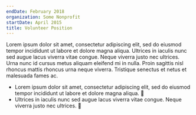 ```yaml
---
endDate: February 2018
organization: Some Nonprofit
startDate: April 2015
title: Volunteer Position
---
```


Lorem ipsum dolor sit amet, consectetur adipiscing elit, sed do eiusmod tempor incididunt ut labore et dolore magna aliqua. Ultrices in iaculis nunc sed augue lacus viverra vitae congue. Neque viverra justo nec ultrices. Urna nunc id cursus metus aliquam eleifend mi in nulla. Proin sagittis nisl rhoncus mattis rhoncus urna neque viverra. Tristique senectus et netus et malesuada fames ac.

- Lorem ipsum dolor sit amet, consectetur adipiscing elit, sed do eiusmod tempor incididunt ut labore et dolore magna aliqua. 🎉
- Ultrices in iaculis nunc sed augue lacus viverra vitae congue. Neque viverra justo nec ultrices. 🎉
